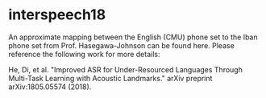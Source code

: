 # interspeech18
An approximate mapping between the English (CMU) phone set to the Iban phone set from Prof. Hasegawa-Johnson can be found here. 
Please reference the following work for more details: 

He, Di, et al. "Improved ASR for Under-Resourced Languages Through Multi-Task Learning with Acoustic Landmarks." arXiv preprint arXiv:1805.05574 (2018).
